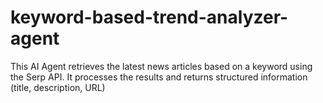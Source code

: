 # keyword-based-trend-analyzer-agent
This AI Agent retrieves the latest news articles based on a keyword using the Serp API. It processes the results and returns structured information (title, description, URL)
